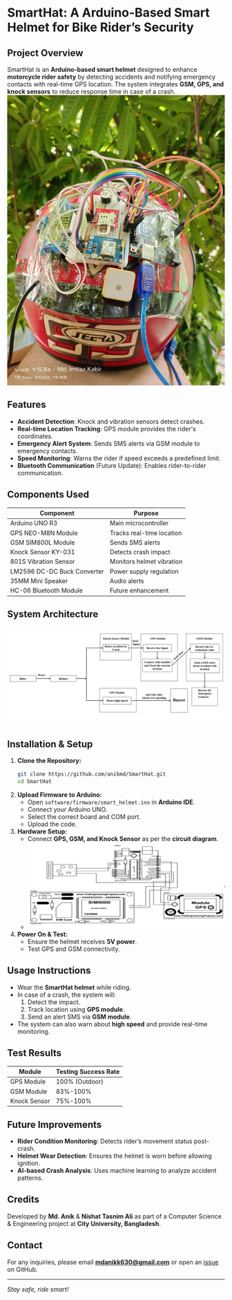 # SmartHat: A Arduino-Based Smart Helmet for Bike Rider’s Security

## Project Overview
SmartHat is an **Arduino-based smart helmet** designed to enhance **motorcycle rider safety** by detecting accidents and notifying emergency contacts with real-time GPS location. The system integrates **GSM, GPS, and knock sensors** to reduce response time in case of a crash.
![Project Demo](doc/diagrams/Helmet.jpeg)

## Features
- **Accident Detection**: Knock and vibration sensors detect crashes.
- **Real-time Location Tracking**: GPS module provides the rider's coordinates.
- **Emergency Alert System**: Sends SMS alerts via GSM module to emergency contacts.
- **Speed Monitoring**: Warns the rider if speed exceeds a predefined limit.
- **Bluetooth Communication** (Future Update): Enables rider-to-rider communication.

## Components Used
| Component | Purpose |
|-----------|---------|
| Arduino UNO R3 | Main microcontroller |
| GPS NEO-M8N Module | Tracks real-time location |
| GSM SIM800L Module | Sends SMS alerts |
| Knock Sensor KY-031 | Detects crash impact |
| 801S Vibration Sensor | Monitors helmet vibration |
| LM2596 DC-DC Buck Converter | Power supply regulation |
| 35MM Mini Speaker | Audio alerts |
| HC-06 Bluetooth Module | Future enhancement |

## System Architecture
![System Architecture](doc/diagrams/SystemArchitectureDiagram.PNG)

## Installation & Setup
1. **Clone the Repository:**
   ```bash
   git clone https://github.com/anikmd/SmartHat.git
   cd SmartHat
   ```
2. **Upload Firmware to Arduino:**
   - Open `software/firmware/smart_helmet.ino` in **Arduino IDE**.
   - Connect your Arduino UNO.
   - Select the correct board and COM port.
   - Upload the code.
3. **Hardware Setup:**
   - Connect **GPS, GSM, and Knock Sensor** as per the **circuit diagram**.
   - ![Circuit Diagram](doc/diagrams/CircuitDiagram.PNG)
4. **Power On & Test:**
   - Ensure the helmet receives **5V power**.
   - Test GPS and GSM connectivity.

## Usage Instructions
- Wear the **SmartHat helmet** while riding.
- In case of a crash, the system will:
  1. Detect the impact.
  2. Track location using **GPS module**.
  3. Send an alert SMS via **GSM module**.
- The system can also warn about **high speed** and provide real-time monitoring.

## Test Results
| Module | Testing Success Rate |
|--------|---------------------|
| GPS Module | 100% (Outdoor) |
| GSM Module | 83%-100% |
| Knock Sensor | 75%-100% |

## Future Improvements
- **Rider Condition Monitoring**: Detects rider’s movement status post-crash.
- **Helmet Wear Detection**: Ensures the helmet is worn before allowing ignition.
- **AI-based Crash Analysis**: Uses machine learning to analyze accident patterns.

## Credits
Developed by **Md. Anik** & **Nishat Tasnim Ali** as part of a Computer Science & Engineering project at **City University, Bangladesh**.

## Contact
For any inquiries, please email **mdanikk630@gmail.com** or open an [issue](https://github.com/anikmd) on GitHub.

---
_Stay safe, ride smart!_


